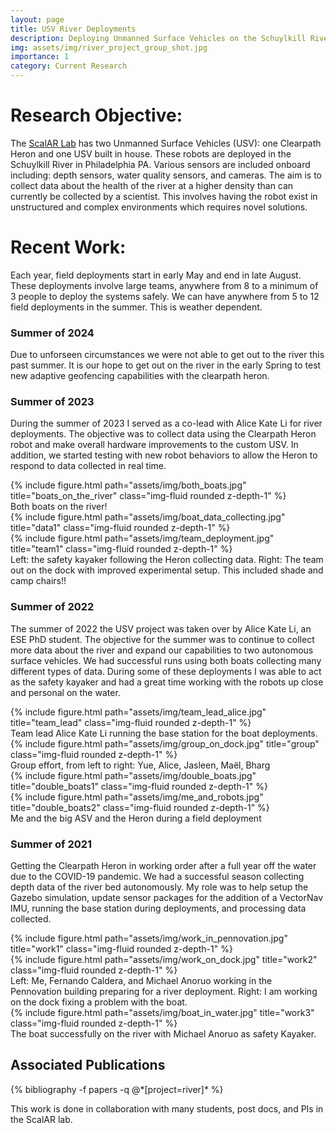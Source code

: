 ```yaml
---
layout: page
title: USV River Deployments
description: Deploying Unmanned Surface Vehicles on the Schuylkill River in Philadelphia PA to collect data about the health of the river. 
img: assets/img/river_project_group_shot.jpg
importance: 1
category: Current Research 
---
```


# Research Objective:
The [ScalAR Lab](https://scalar.seas.upenn.edu/) has two Unmanned Surface Vehicles (USV): one Clearpath Heron and one USV built in house. These robots are deployed in the Schuylkill River in Philadelphia PA. Various sensors are included onboard including: depth sensors, water quality sensors, and cameras. The aim is to collect data about the health of the river at a higher density than can currently be collected by a scientist. This involves having the robot exist in unstructured and complex environments which requires novel solutions. 

# Recent Work:
Each year, field deployments start in early May and end in late August. These deployments involve large teams, anywhere from 8 to a minimum of 3 people to deploy the systems safely. We can have anywhere from 5 to 12 field deployments in the summer. This is weather dependent.

### Summer of 2024
Due to unforseen circumstances we were not able to get out to the river this past summer. It is our hope to get out on the river in the early Spring to test new adaptive geofencing capabilities with the clearpath heron. 

### Summer of 2023
During the summer of 2023 I served as a co-lead with Alice Kate Li for river deployments. The objective was to collect data using the Clearpath Heron robot and make overall hardware improvements to the custom USV. In addition, we started testing with new robot behaviors to allow the Heron to respond to data collected in real time.

<div class="row justify-content-sm-center">
    <div class="col-sm-8 mt-3 mt-md-0">
        {% include figure.html path="assets/img/both_boats.jpg" title="boats_on_the_river" class="img-fluid rounded z-depth-1" %}
    </div>
</div>
<div class="caption">
Both boats on the river! 
</div>

<div class="container">
<div class="row justify-content-sm-center">
    <div class="col-sm-6 mt-3 mt-md-0">
        {% include figure.html path="assets/img/boat_data_collecting.jpg" title="data1" class="img-fluid rounded z-depth-1" %}
	</div>
	<div class="col-sm-6 mt-3 mt-md-0">
	{% include figure.html path="assets/img/team_deployment.jpg" title="team1" class="img-fluid rounded z-depth-1" %}
    </div>
</div>
</div>
<div class="caption">
Left: the safety kayaker following the Heron collecting data. Right: The team out on the dock with improved experimental setup. This included shade and camp chairs!! 
</div>



### Summer of 2022
The summer of 2022 the USV project was taken over by Alice Kate Li, an ESE PhD student. The objective for the summer was to continue to collect more data about the river and expand our capabilities to two autonomous surface vehicles. We had successful runs using both boats collecting many different types of data. During some of these deployments I was able to act as the safety kayaker and had a great time working with the robots up close and personal on the water. 

<div class="row justify-content-sm-center">
    <div class="col-sm-8 mt-3 mt-md-0">
        {% include figure.html path="assets/img/team_lead_alice.jpg" title="team_lead" class="img-fluid rounded z-depth-1" %}
    </div>
</div>
<div class="caption">
Team lead Alice Kate Li running the base station for the boat deployments. 
</div>

<div class="row justify-content-sm-center">
    <div class="col-sm-8 mt-3 mt-md-0">
        {% include figure.html path="assets/img/group_on_dock.jpg" title="group" class="img-fluid rounded z-depth-1" %}
    </div>
</div>
<div class="caption">
Group effort, from left to right: Yue, Alice, Jasleen, Maël, Bharg
</div>

<div class="container">
<div class="row justify-content-sm-center">
    <div class="col-sm-6 mt-3 mt-md-0">
        {% include figure.html path="assets/img/double_boats.jpg" title="double_boats1" class="img-fluid rounded z-depth-1" %}
	</div>
	<div class="col-sm-6 mt-3 mt-md-0">
	{% include figure.html path="assets/img/me_and_robots.jpg" title="double_boats2" class="img-fluid rounded z-depth-1" %}
    </div>
</div>
</div>
<div class="caption">
Me and the big ASV and the Heron during a field deployment
</div>


### Summer of 2021
Getting the Clearpath Heron in working order after a full year off the water due to the COVID-19 pandemic. We had a successful season collecting depth data of the river bed autonomously. My role was to help setup the Gazebo simulation, update sensor packages for the addition of a VectorNav IMU, running the base station during deployments, and processing data collected.

<div class="container">
<div class="row justify-content-sm-center">
    <div class="col-sm-6 mt-3 mt-md-0">
        {% include figure.html path="assets/img/work_in_pennovation.jpg" title="work1" class="img-fluid rounded z-depth-1" %}
    </div>
     <div class="col-sm-6 mt-3 mt-md-0">
	{% include figure.html path="assets/img/work_on_dock.jpg" title="work2" class="img-fluid rounded z-depth-1" %}
    </div>
</div>
</div>
<div class="caption">
Left: Me, Fernando Caldera, and Michael Anoruo working in the Pennovation building preparing for a river deployment. Right: I am working on the dock fixing a problem with the boat. 
</div>

<div class="row justify-content-sm-center">
    <div class="col-sm-6 mt-3 mt-md-0">
	{% include figure.html path="assets/img/boat_in_water.jpg" title="work3" class="img-fluid rounded z-depth-1" %}
    </div>
</div>
<div class="caption">
The boat successfully on the river with Michael Anoruo as safety Kayaker.  
</div>


<div class="publications">
<h2>Associated Publications </h2>
     {% bibliography -f papers -q @*[project=river]* %}
</div>

This work is done in collaboration with many students, post docs, and PIs in the ScalAR lab. 